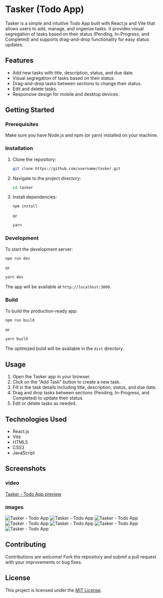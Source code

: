 # Tasker (Todo App)

Tasker is a simple and intuitive Todo App built with React.js and Vite that allows users to add, manage, and organize tasks. It provides visual segregation of tasks based on their status (Pending, In-Progress, and Completed) and supports drag-and-drop functionality for easy status updates.

## Features

-   Add new tasks with title, description, status, and due date.
-   Visual segregation of tasks based on their status.
-   Drag-and-drop tasks between sections to change their status.
-   Edit and delete tasks.
-   Responsive design for mobile and desktop devices.

## Getting Started

### Prerequisites

Make sure you have Node.js and npm (or yarn) installed on your machine.

### Installation

1. Clone the repository:
    ```bash
    git clone https://github.com/username/tasker.git
    ```
2. Navigate to the project directory:
    ```bash
    cd tasker
    ```
3. Install dependencies:
    ```bash
    npm install
    ```
    or
    ```bash
    yarn
    ```

### Development

To start the development server:

```bash
npm run dev
```

or

```bash
yarn dev
```

The app will be available at `http://localhost:3000`.

### Build

To build the production-ready app:

```bash
npm run build
```

or

```bash
yarn build
```

The optimized build will be available in the `dist` directory.

## Usage

1. Open the Tasker app in your browser.
2. Click on the "Add Task" button to create a new task.
3. Fill in the task details including title, description, status, and due date.
4. Drag and drop tasks between sections (Pending, In-Progress, and Completed) to update their status.
5. Edit or delete tasks as needed.

## Technologies Used

-   React.js
-   Vite
-   HTML5
-   CSS3
-   JavaScript

## Screenshots

### video

[Tasker - Todo App preview](./screenshots/Tasker.mov)

### images

![Tasker - Todo App](./screenshots/1.png)
![Tasker - Todo App](./screenshots/2.png)
![Tasker - Todo App](./screenshots/3.png)
![Tasker - Todo App](./screenshots/4.png)
![Tasker - Todo App](./screenshots/5.png)
![Tasker - Todo App](./screenshots/6.png)
![Tasker - Todo App](./screenshots/8.png)

## Contributing

Contributions are welcome! Fork the repository and submit a pull request with your improvements or bug fixes.

## License

This project is licensed under the [MIT License](https://opensource.org/licenses/MIT).
